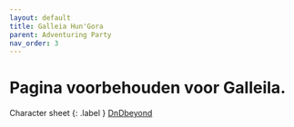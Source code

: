 ```yaml
---
layout: default
title: Galleia Hun'Gora
parent: Adventuring Party
nav_order: 3
---
```



# Pagina voorbehouden voor Galleila.
Character sheet
{: .label }
[DnDbeyond]()
